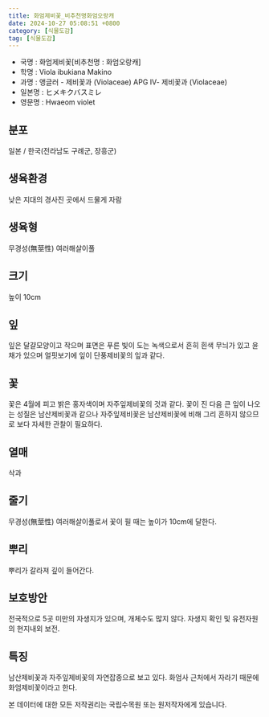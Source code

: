```yaml
---
title: 화엄제비꽃_비추천명화엄오랑캐
date: 2024-10-27 05:08:51 +0800
category: [식물도감]
tag: [식물도감]
---
```




- 국명 : 화엄제비꽃[비추천명 : 화엄오랑캐]
- 학명 : Viola ibukiana Makino
- 과명 : 앵글러 - 제비꽃과 (Violaceae) APG Ⅳ- 제비꽃과 (Violaceae)
- 일본명 : ヒメキクバスミレ
- 영문명 : Hwaeom violet


## 분포
일본 / 한국(전라남도 구례군, 장흥군) 
## 생육환경
낮은 지대의 경사진 곳에서 드물게 자람
## 생육형
무경성(無莖性) 여러해살이풀
## 크기
높이 10cm
## 잎
잎은 달걀모양이고 작으며 표면은 푸른 빛이 도는 녹색으로서 흔히 흰색 무늬가 있고 윤채가 있으며 얼핏보기에 잎이 단풍제비꽃의 잎과 같다.
## 꽃
꽃은 4월에 피고 밝은 홍자색이며 자주잎제비꽃의 것과 같다. 꽃이 진 다음 큰 잎이 나오는 성질은 남산제비꽃과 같으나 자주잎제비꽃은 남산제비꽃에 비해 그리 흔하지 않으므로 보다 자세한 관찰이 필요하다.
## 열매
삭과
## 줄기
무경성(無莖性) 여러해살이풀로서 꽃이 필 때는 높이가 10cm에 달한다.
## 뿌리
뿌리가 갈라져 깊이 들어간다.
## 보호방안
전국적으로 5곳 미만의 자생지가 있으며, 개체수도 많지 않다. 자생지 확인 및 유전자원의 현지내외 보전.
## 특징
남산제비꽃과 자주잎제비꽃의 자연잡종으로 보고 있다.화엄사 근처에서 자라기 때문에 화엄제비꽃이라고 한다.






본 데이터에 대한 모든 저작권리는 국립수목원 또는 원저작자에게 있습니다.
